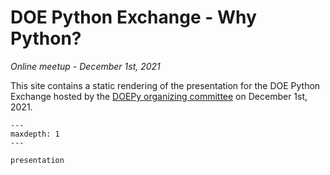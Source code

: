 DOE Python Exchange - Why Python?
=================================

*Online meetup - December 1st, 2021*

This site contains a static rendering of the presentation for the DOE Python
Exchange hosted by the [DOEPy organizing committee](https://meetup.doepy.org/)
on December 1st, 2021.

```{toctree}
---
maxdepth: 1
---

presentation
```
